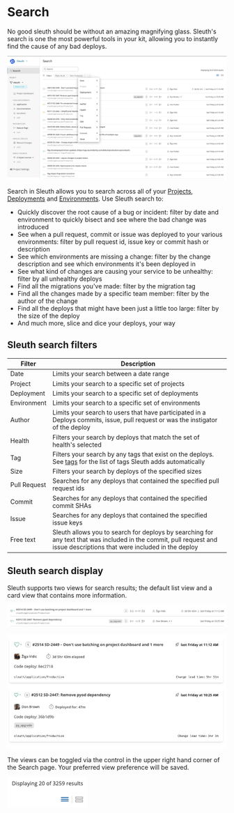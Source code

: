 # Search

No good sleuth should be without an amazing magnifying glass. Sleuth's search is one the most powerful tools in your kit, allowing you to instantly find the cause of any bad deploys.

![](../../.gitbook/assets/sleuth-sleuth-2021-04-05-16-16-04.png)

Search in Sleuth allows you to search across all of your [Projects](../projects/), [Deployments](../code-deployments/) and [Environments](../environment-support.md). Use Sleuth search to:

* Quickly discover the root cause of a bug or incident: filter by date and environment to quickly bisect and see where the bad change was introduced
* See when a pull request, commit or issue was deployed to your various environments: filter by pull request id, issue key or commit hash or description
* See which environments are missing a change: filter by the change description and see which environments it's been deployed in
* See what kind of changes are causing your service to be unhealthy: filter by all unhealthy deploys
* Find all the migrations you've made: filter by the migration tag
* Find all the changes made by a specific team member: filter by the author of the change
* Find all the deploys that might have been just a little too large: filter by the size of the deploy
* And much more, slice and dice your deploys, your way

## Sleuth search filters

| Filter       | Description                                                                                                                                                             |
| ------------ | ----------------------------------------------------------------------------------------------------------------------------------------------------------------------- |
| Date         | Limits your search between a date range                                                                                                                                 |
| Project      | Limits your search to a specific set of projects                                                                                                                        |
| Deployment   | Limits your search to a specific set of deployments                                                                                                                     |
| Environment  | Limits your search to a specific set of environments                                                                                                                    |
| Author       | Limits your search to users that have participated in a Deploys commits, issue, pull request or was the instigator of the deploy                                        |
| Health       | Filters your search by deploys that match the set of health's selected                                                                                                  |
| Tag          | Filters your search by any tags that exist on the deploys. See [tags](../code-deployments/tags.md) for the list of tags Sleuth adds automatically                       |
| Size         | Filters your search by deploys of the specified sizes                                                                                                                   |
| Pull Request | Searches for any deploys that contained the specified pull request ids                                                                                                  |
| Commit       | Searches for any deploys that contained the specified commit SHAs                                                                                                       |
| Issue        | Searches for any deploys that contained the specified issue keys                                                                                                        |
| Free text    | Sleuth allows you to search for deploys by searching for any text that was included in the commit, pull request and issue descriptions that were included in the deploy |

## Sleuth search display

Sleuth supports two views for search results; the default list view and a card view that contains more information.

![Default list view](../../.gitbook/assets/sleuth-sleuth-2021-04-05-16-54-55.png)

![Detailed card view](../../.gitbook/assets/sleuth-sleuth-2021-04-05-16-55-35.png)

The views can be toggled via the control in the upper right hand corner of the Search page. Your preferred view preference will be saved.

![Display type toggle](../../.gitbook/assets/sleuth-sleuth-2021-04-05-16-56-43.png)
